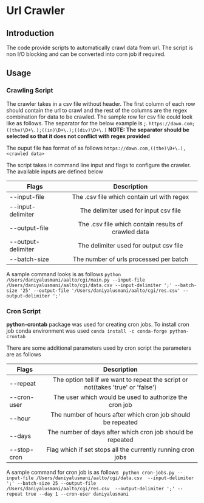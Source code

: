 # Url Crawler

## Introduction
The code provide scripts to automatically crawl data from url. The script is non I/O blocking and can be converted into corn job if required. 

## Usage
### Crawling Script
The crawler takes in a csv file without header. The first column of each row should contain the url to crawl and the rest of the columns are the regex combination for data to be crawled. The sample row for csv file could look like as follows. The separator for the below example is **;**.
`https://dawn.com;((the)\D+\.);((in)\D+\.);((div)\D+\.)`
**NOTE: The separator should be selected so that it does not conflict with regex provided**

The ouput file has format of as follows
`https://dawn.com,((the)\D+\.),<crawled data>`

The script takes in command line input and flags to configure the crawler. The available inputs are defined below

| Flags       | Description |
| ------------- |:-------------:| 
| --input-file | The .csv file which contain url with regex      | 
| --input-delimiter | The delimiter used for input csv file | 
| --output-file | The .csv file which contain results of crawled data | 
| --output-delimiter | The delimiter used for output csv file | 
| --batch-size | The number of urls processed per batch | 

A sample command looks is as follows
`python /Users/daniyalusmani/aalto/cgi/main.py --input-file /Users/daniyalusmani/aalto/cgi/data.csv --input-delimiter ';' --batch-size '25' --output-file '/Users/daniyalusmani/aalto/cgi/res.csv' --output-delimiter ';'`

### Cron Script
**python-crontab** package was used for creating cron jobs. To install cron job conda environment was used
`conda install -c conda-forge python-crontab`

There are some additional parameters used by cron script the parameters are as follows

| Flags       | Description |
| ------------- |:-------------:| 
| --repeat | The option tell if we want to repeat the script or not(takes 'true' or 'false')      | 
| --cron-user | The user which would be used to authorize the cron job      | 
| --hour | The number of hours after which cron job should be repeated       | 
| --days | The number of days after which cron job should be repeated      | 
| --stop-cron | Flag which if set stops all the currently running cron jobs|

A sample command for cron job is as follows
` python cron-jobs.py --input-file /Users/daniyalusmani/aalto/cgi/data.csv  --input-delimiter ';' --batch-size 25 --output-file /Users/daniyalusmani/aalto/cgi/res.csv  --output-delimiter ';' --repeat true --day 1 --cron-user daniyalusmani`